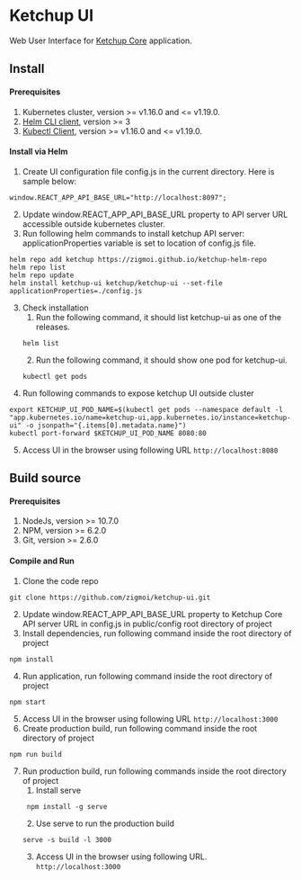 # Ketchup UI
Web User Interface for [Ketchup Core](https://github.com/zigmoi/ketchup-core) application.

## Install

#### Prerequisites
1. Kubernetes cluster, version >= v1.16.0 and <= v1.19.0.
2. [Helm CLI client](https://helm.sh/docs/intro/install/), version >= 3
4. [Kubectl Client](https://kubernetes.io/docs/tasks/tools/install-kubectl/), version >= v1.16.0 and <= v1.19.0.

#### Install via Helm
1. Create UI configuration file config.js in the current directory. Here is sample below:
```
window.REACT_APP_API_BASE_URL="http://localhost:8097";
```
2. Update window.REACT_APP_API_BASE_URL property to API server URL accessible outside kubernetes cluster.
3. Run following helm commands to install ketchup API server:
   applicationProperties variable is set to location of config.js file.
```
helm repo add ketchup https://zigmoi.github.io/ketchup-helm-repo
helm repo list
helm repo update
helm install ketchup-ui ketchup/ketchup-ui --set-file applicationProperties=./config.js
```  
3. Check installation
    1. Run the following command, it should list ketchup-ui as one of the releases.
    ```
    helm list
    ```
    2. Run the following command, it should show one pod for ketchup-ui.
    ```
    kubectl get pods
    ```
4. Run following commands to expose ketchup UI outside cluster
```
export KETCHUP_UI_POD_NAME=$(kubectl get pods --namespace default -l "app.kubernetes.io/name=ketchup-ui,app.kubernetes.io/instance=ketchup-ui" -o jsonpath="{.items[0].metadata.name}")
kubectl port-forward $KETCHUP_UI_POD_NAME 8080:80
```
5. Access UI in the browser using following URL
   `http://localhost:8080`

## Build source

#### Prerequisites
1. NodeJs, version >= 10.7.0
2. NPM, version >= 6.2.0
3. Git, version >= 2.6.0

#### Compile and Run
1. Clone the code repo
```
git clone https://github.com/zigmoi/ketchup-ui.git
```
2. Update window.REACT_APP_API_BASE_URL property to Ketchup Core API server URL in config.js
   in public/config root directory of project
3. Install dependencies, run following command inside the root directory of project
```
npm install
```
4. Run application, run following command inside the root directory of project
```
npm start
```
5. Access UI in the browser using following URL
   `http://localhost:3000`
6. Create production build, run following command inside the root directory of project
```
npm run build
```
7. Run production build, run following commands inside the root directory of project
   1. Install serve
   ```
    npm install -g serve
   ```
   2. Use serve to run the production build
   ```
   serve -s build -l 3000
   ```
   3. Access UI in the browser using following URL.
      `http://localhost:3000`
